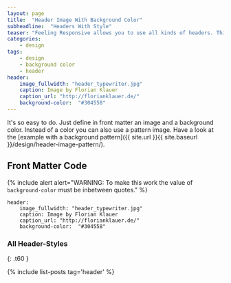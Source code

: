 ```yaml
---
layout: page
title:  "Header Image With Background Color"
subheadline:  "Headers With Style"
teaser: "Feeling Responsive allows you to use all kinds of headers. This example shows a header image with a defined background color via front matter."
categories:
    - design
tags:
    - design
    - background color
    - header
header:
    image_fullwidth: "header_typewriter.jpg"
    caption: Image by Florian Klauer
    caption_url: "http://florianklauer.de/"
    background-color:  "#304558"
---
```

It's so easy to do. Just define in front matter an image and a background color. Instead of a color you can also use a pattern image. Have a look at the [example with a background pattern]({{ site.url }}{{ site.baseurl }}/design/header-image-pattern/).
<!--more-->


## Front Matter Code

{% include alert alert="WARNING: To make this work the value of `background-color` must be inbetween quotes." %}

~~~
header:
    image_fullwidth: "header_typewriter.jpg"
    caption: Image by Florian Klauer
    caption_url: "http://florianklauer.de/"
    background-color:  "#304558"
~~~


### All Header-Styles 
{: .t60 }

{% include list-posts tag='header' %}